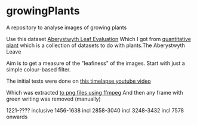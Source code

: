 # growingPlants
A repository to analyse images of growing plants


Use this dataset [Aberystwyth Leaf Evaluation](https://zenodo.org/record/168158#.YnjqRS8w2qB)
Which I got from [quantitative plant](https://www.quantitative-plant.org/dataset/leaf-annotation) which is a collection of datasets to do with plants.The Aberystwyth Leave

Aim is to get a measure of the "leafiness" of the images.
Start with just a simple colour-based filter.

The initial tests were done on [this timelapse youtube video](https://www.youtube.com/watch?v=MGsS91x5StQ)


Which was extracted [to png files using ffmpeg](https://stackoverflow.com/questions/40088222/ffmpeg-convert-video-to-images)
And then any frame with green writing was removed (manually)

1221-???? inclusive
1456-1638 incl
2858-3040 incl
3248-3432 incl
7578 onwards 
